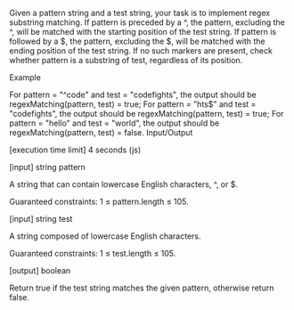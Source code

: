 Given a pattern string and a test string, your task is to implement regex substring matching. If pattern is preceded by a ^, the pattern, excluding the ^, will be matched with the starting position of the test string. If pattern is followed by a $, the pattern, excluding the $, will be matched with the ending position of the test string. If no such markers are present, check whether pattern is a substring of test, regardless of its position.

Example

For pattern = "^code" and test = "codefights", the output should be
regexMatching(pattern, test) = true;
For pattern = "hts$" and test = "codefights", the output should be
regexMatching(pattern, test) = true;
For pattern = "hello" and test = "world", the output should be
regexMatching(pattern, test) = false.
Input/Output

[execution time limit] 4 seconds (js)

[input] string pattern

A string that can contain lowercase English characters, ^, or $.

Guaranteed constraints:
1 ≤ pattern.length ≤ 105.

[input] string test

A string composed of lowercase English characters.

Guaranteed constraints:
1 ≤ test.length ≤ 105.

[output] boolean

Return true if the test string matches the given pattern, otherwise return false.